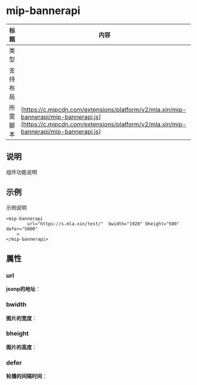 # mip-bannerapi

标题|内容
----|----
类型|
支持布局|
所需脚本| [https://c.mipcdn.com/extensions/platform/v2/mla.xin/mip-bannerapi/mip-bannerapi.js](https://c.mipcdn.com/extensions/platform/v2/mla.xin/mip-bannerapi/mip-bannerapi.js)

## 说明

组件功能说明

## 示例

示例说明

```
<mip-bannerapi 
        url="https://s.mla.xin/test/"  bwidth="1920" bheight="500" defer="5000"
    >
</mip-bannerapi>
```

## 属性

### url

**jsonp的地址**：

### bwidth

**图片的宽度**：

### bheight

**图片的高度**：

### defer

**轮播的间隔时间**：

